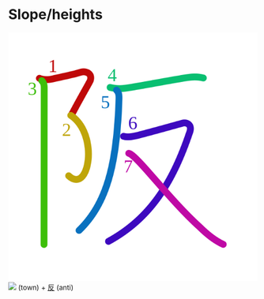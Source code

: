 # Slope/heights
![962a](../kanji-colorize/962a.svg)
 [![](http://www.kanjidamage.com/assets/radsmall/town-5b6cedad9082f836d90ce4150a4c12639ea53c5e5b033e84df6ee78a96d1dddb.jpg)](http://www.kanjidamage.com/kanji/782-town) (town) +  [反](反.md) (anti)